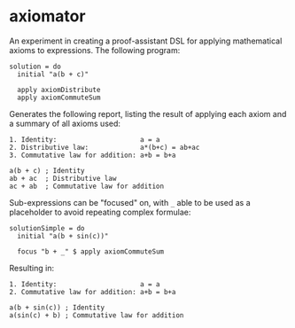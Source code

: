 # axiomator

An experiment in creating a proof-assistant DSL for applying mathematical
axioms to expressions. The following program:

    solution = do
      initial "a(b + c)"

      apply axiomDistribute
      apply axiomCommuteSum

Generates the following report, listing the result of applying each axiom and a
summary of all axioms used:

    1. Identity:                     a = a
    2. Distributive law:             a*(b+c) = ab+ac
    3. Commutative law for addition: a+b = b+a

    a(b + c) ; Identity
    ab + ac  ; Distributive law
    ac + ab  ; Commutative law for addition

Sub-expressions can be "focused" on, with `_` able to be used as a placeholder
to avoid repeating complex formulae:

    solutionSimple = do
      initial "a(b + sin(c))"

      focus "b + _" $ apply axiomCommuteSum

Resulting in:

    1. Identity:                     a = a
    2. Commutative law for addition: a+b = b+a

    a(b + sin(c)) ; Identity
    a(sin(c) + b) ; Commutative law for addition
